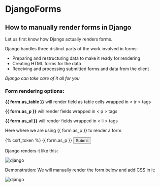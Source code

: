 # DjangoForms
## How to manually render forms in Django

Let us first know how Django actually renders forms.

Django handles three distinct parts of the work involved in forms:
* Preparing and restructuring data to make it ready for rendering
* Creating HTML forms for the data
* Receiving and processing submitted forms and data from the client


*Django can take care of it all for you*

### Form rendering options: 

**{{ form.as_table }}** will render field as table cells wrapped in < tr > tags
  
**{{ form.as_p }}** will render fields wrapped in < p > tags
  
**{{ form.as_ul }}** will render fields wrapped in < li > tags
  
Here where we are using {{ form.as_p }} to render a form:
<div>
 <form method="post">
    {% csrf_token %}
    {{ form.as_p }}
    <input type="submit" value="Submit">
 </form> 
</div>

Django renders it like this:

![django](https://user-images.githubusercontent.com/82320729/116766408-00a34780-aa48-11eb-98d7-d8401bbda9e7.PNG") 

Demonstration:
We will manually render the form below and add CSS in it:

![django](https://user-images.githubusercontent.com/82320729/116766308-69d68b00-aa47-11eb-8d69-71df68dfd94e.PNG")

